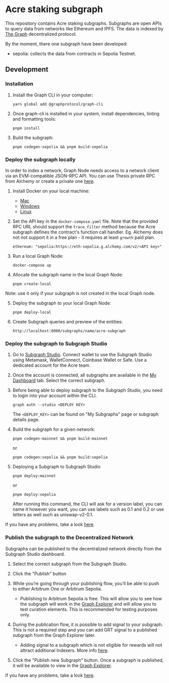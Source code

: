 # Acre staking subgraph

This repository contains Acre staking subgraphs. Subgraphs are open APIs to
query data from networks like Ethereum and IPFS. The data is indexed by [The
Graph](https://thegraph.com/) decentralized protocol.

By the moment, there one subgraph have been developed:

- sepolia: collects the data from contracts in Sepolia Testnet.

## Development

### Installation

1. Install the Graph CLI in your computer:

   ```
   yarn global add @graphprotocol/graph-cli
   ```

2. Once graph-cli is installed in your system, install dependencies, linting and
   formatting tools:

   ```
   pnpm install
   ```

3. Build the subgraph:

   ```
   pnpm codegen-sepolia && pnpm build-sepolia
   ```

### Deploy the subgraph locally

In order to index a network, Graph Node needs access to a network client via an
EVM-compatible JSON-RPC API. You can use Thesis private RPC from Alchemy or
create a private one
[here](https://www.alchemy.com/overviews/private-rpc-endpoint).

1. Install Docker on your local machine:

   - [Mac](https://docs.docker.com/desktop/install/mac-install/)
   - [Windows](https://docs.docker.com/desktop/install/windows-install/)
   - [Linux](https://docs.docker.com/desktop/install/linux-install/)

2. Set the API key in the `docker-compose.yaml` file. Note that the provided RPC
   URL should support the `trace_filter` method because the Acre subgraph
   defines the contract's function call handler. Eg. Alchemy does not not
   support it in a free plan - it requires at least `growth` paid plan.

   ```
   ethereum: "sepolia:https://eth-sepolia.g.alchemy.com/v2/<API key>"
   ```

3. Run a local Graph Node:

   ```
   docker-compose up
   ```

4. Allocate the subgraph name in the local Graph Node:

   ```
   pnpm create-local
   ```

Note: use it only if your subgraph is not created in the local Graph node.

5. Deploy the subgraph to your local Graph Node:

   ```
   pnpm deploy-local
   ```

6. Create Subgraph queries and preview of the entities:

   ```
   http://localhost:8000/subgraphs/name/acre-subgraph
   ```

### Deploy the subgraph to Subgraph Studio

1. Go to [Subgraph Studio](https://thegraph.com/studio/). Connect wallet to use
   the Subgraph Studio using Metamask, WalletConnect, Coinbase Wallet or Safe.
   Use a dedicated account for the Acre team.

2. Once the account is connected, all subgraphs are available in the [My
   Dashboard](https://thegraph.com/studio/) tab. Select the correct subgraph.

3. Before being able to deploy subgraph to the Subgraph Studio, you need to
   login into your account within the CLI.

   ```
   graph auth --studio <DEPLOY KEY>
   ```

   The `<DEPLOY_KEY>` can be found on "My Subgraphs" page or subgraph details
   page.

4. Build the subgraph for a given network:

   ```
   pnpm codegen-mainnet && pnpm build-mainnet
   ```

   or

   ```
   pnpm codegen:sepolia && pnpm build:sepolia
   ```

5. Deploying a Subgraph to Subgraph Studio

   ```
   pnpm deploy:mainnet
   ```

   or

   ```
   pnpm deploy:sepolia
   ```

   After running this command, the CLI will ask for a version label, you can
   name it however you want, you can use labels such as 0.1 and 0.2 or use
   letters as well such as uniswap-v2-0.1.

If you have any problems, take a look
[here](https://thegraph.com/docs/en/deploying/deploying-a-subgraph-to-studio/).

### Publish the subgraph to the Decentralized Network

Subgraphs can be published to the decentralized network directly from the
Subgraph Studio dashboard.

1. Select the correct subgraph from the Subgraph Studio.

2. Click the "Publish" button

3. While you’re going through your publishing flow, you’ll be able to push to
   either Arbitrum One or Arbitrum Sepolia.

   - Publishing to Arbitrum Sepolia is free. This will allow you to see how the
     subgraph will work in the [Graph Explorer](https://thegraph.com/explorer)
     and will allow you to test curation elements. This is recommended for
     testing purposes only.

4. During the publication flow, it is possible to add signal to your subgraph.
   This is not a required step and you can add GRT signal to a published
   subgraph from the Graph Explorer later.

   - Adding signal to a subgraph which is not eligible for rewards will not
     attract additional Indexers. More info
     [here](https://thegraph.com/docs/en/publishing/publishing-a-subgraph/#adding-signal-to-your-subgraph).

5. Click the "Publish new Subgraph" button. Once a subgraph is published, it
   will be available to view in the [Graph
   Explorer](https://thegraph.com/explorer).

If you have any problems, take a look
[here](https://thegraph.com/docs/en/publishing/publishing-a-subgraph/).
